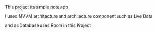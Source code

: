 This  project its  simple note app 

I used MVVM architecture and  architecture component such as Live Data 

and as Database uses Room  in this Project
